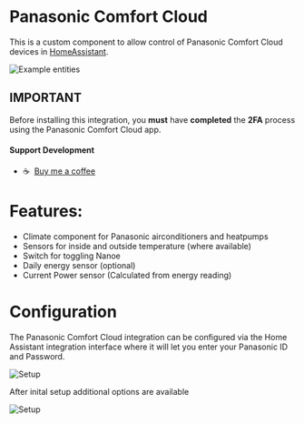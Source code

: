 # Panasonic Comfort Cloud

This is a custom component to allow control of Panasonic Comfort Cloud devices in [HomeAssistant](https://home-assistant.io).

![Example entities](https://github.com/sockless-coding/panasonic_cc/raw/master/doc/entities.png)

## IMPORTANT
Before installing this integration, you **must** have **completed** the **2FA** process using the Panasonic Comfort Cloud app.


#### Support Development
- :coffee:&nbsp;&nbsp;[Buy me a coffee](https://www.buymeacoffee.com/sockless)


# Features:

* Climate component for Panasonic airconditioners and heatpumps
* Sensors for inside and outside temperature (where available)
* Switch for toggling Nanoe
* Daily energy sensor (optional)
* Current Power sensor (Calculated from energy reading)


# Configuration

The Panasonic Comfort Cloud integration can be configured via the Home Assistant integration interface where it will let you enter your Panasonic ID and Password.

![Setup](https://github.com/sockless-coding/panasonic_cc/raw/master/doc/setup_dlg.png)

After inital setup additional options are available

![Setup](https://github.com/sockless-coding/panasonic_cc/raw/master/doc/options_dlg.png)